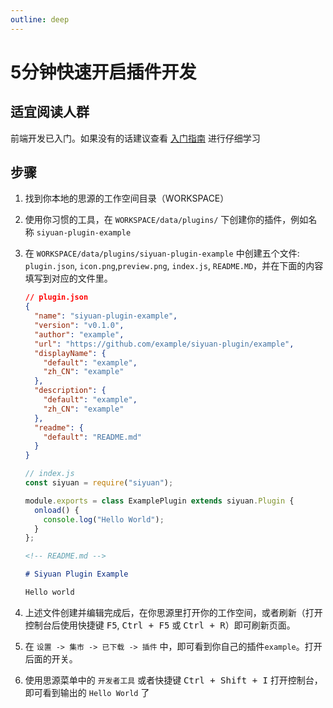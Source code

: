 ```yaml
---
outline: deep
---
```


# 5分钟快速开启插件开发

## 适宜阅读人群

前端开发已入门。如果没有的话建议查看 [入门指南](./startup.md) 进行仔细学习

## 步骤

1. 找到你本地的思源的工作空间目录（WORKSPACE）
2. 使用你习惯的工具，在 `WORKSPACE/data/plugins/` 下创建你的插件，例如名称 `siyuan-plugin-example`
3. 在 `WORKSPACE/data/plugins/siyuan-plugin-example` 中创建五个文件: `plugin.json`, `icon.png`,`preview.png`, `index.js`, `README.MD`，并在下面的内容填写到对应的文件里。

   ```json
   // plugin.json
   {
     "name": "siyuan-plugin-example",
     "version": "v0.1.0",
     "author": "example",
     "url": "https://github.com/example/siyuan-plugin/example",
     "displayName": {
       "default": "example",
       "zh_CN": "example"
     },
     "description": {
       "default": "example",
       "zh_CN": "example"
     },
     "readme": {
       "default": "README.md"
     }
   }
   ```

   ```javascript
   // index.js
   const siyuan = require("siyuan");

   module.exports = class ExamplePlugin extends siyuan.Plugin {
     onload() {
       console.log("Hello World");
     }
   };
   ```

   ```markdown
   <!-- README.md -->

   # Siyuan Plugin Example

   Hello world
   ```

4. 上述文件创建并编辑完成后，在你思源里打开你的工作空间，或者刷新（打开控制台后使用快捷键 <kbd>F5</kbd>, <kbd>Ctrl + F5</kbd> 或 <kbd>Ctrl + R</kbd>）即可刷新页面。
5. 在 `设置 -> 集市 -> 已下载 -> 插件` 中，即可看到你自己的插件`example`。打开后面的开关。
6. 使用思源菜单中的 `开发者工具` 或者快捷键 <kbd>Ctrl + Shift + I</kbd> 打开控制台，即可看到输出的 `Hello World` 了
